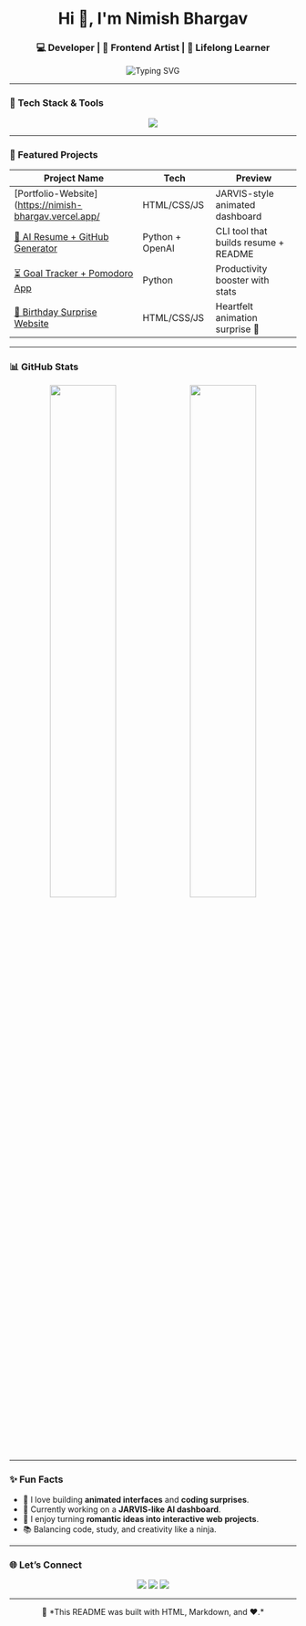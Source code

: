 <h1 align="center">Hi 👋, I'm Nimish Bhargav</h1>
<h3 align="center">💻 Developer | 🎨 Frontend Artist | 🚀 Lifelong Learner</h3>

<p align="center">
  <img src="https://readme-typing-svg.demolab.com?font=Fira+Code&size=22&pause=1000&color=00FFAA&center=true&width=435&lines=Crafting+interactive+web+experiences.;Building+AI-powered+projects.;Turning+ideas+into+code+%F0%9F%92%A1" alt="Typing SVG" />
</p>

---

### 🔧 Tech Stack & Tools

<p align="center">
  <img src="https://skillicons.dev/icons?i=html,css,js,python,github,git,vscode,react,flask" />
</p>

---

### 🚀 Featured Projects

| Project Name | Tech | Preview |
|--------------|------|---------|
| [Portfolio-Website](https://nimish-bhargav.vercel.app/| HTML/CSS/JS | JARVIS-style animated dashboard |
| [📄 AI Resume + GitHub Generator](https://github.com/Nimishbhargav/ai-resume-generator) | Python + OpenAI | CLI tool that builds resume + README |
| [⏳ Goal Tracker + Pomodoro App](https://github.com/Nimishbhargav/pomodoro-goals) | Python | Productivity booster with stats |
| [🎂 Birthday Surprise Website](https://github.com/Nimishbhargav/surprise-birthday-site) | HTML/CSS/JS | Heartfelt animation surprise 💖 |

---

### 📊 GitHub Stats

<p align="center">
  <img width="48%" src="https://github-readme-stats.vercel.app/api?username=Nimishbhargav&show_icons=true&theme=tokyonight" />
  <img width="48%" src="https://github-readme-streak-stats.herokuapp.com?user=Nimishbhargav&theme=tokyonight" />
</p>

---

### ✨ Fun Facts
- 🌌 I love building **animated interfaces** and **coding surprises**.
- 🧠 Currently working on a **JARVIS-like AI dashboard**.
- 🧩 I enjoy turning **romantic ideas into interactive web projects**.
- 📚 Balancing code, study, and creativity like a ninja.

---

### 🌐 Let’s Connect

<p align="center">
  <a href="https://www.linkedin.com/in/YOUR_LINK"><img src="https://img.shields.io/badge/LinkedIn-blue?style=for-the-badge&logo=linkedin" /></a>
  <a href="https://instagram.com/YOUR_INSTA"><img src="https://img.shields.io/badge/Instagram-pink?style=for-the-badge&logo=instagram" /></a>
  <a href="mailto:YOUR_EMAIL@gmail.com"><img src="https://img.shields.io/badge/Gmail-red?style=for-the-badge&logo=gmail" /></a>
</p>

---

<p align="center">
  🧠 *This README was built with HTML, Markdown, and ❤️.*
</p>
